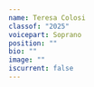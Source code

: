 ```yaml
---
name: Teresa Colosi
classof: "2025"
voicepart: Soprano
position: ""
bio: ""
image: ""
iscurrent: false
---
```

